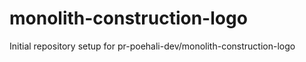 # monolith-construction-logo

Initial repository setup for pr-poehali-dev/monolith-construction-logo